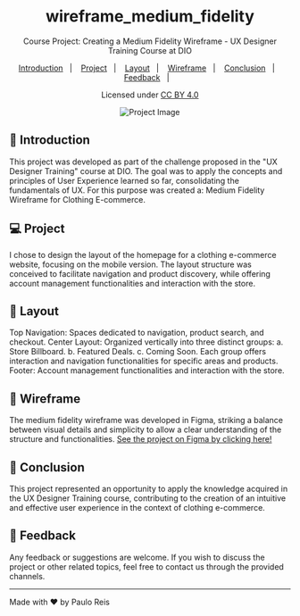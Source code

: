 <h1 align="center"> wireframe_medium_fidelity </h1>

<p align="center">
Course Project: Creating a Medium Fidelity Wireframe - UX Designer Training Course at DIO<br/>
</p>

<p align="center">
  <a href="#-introduction">Introduction</a>&nbsp;&nbsp;&nbsp;|&nbsp;&nbsp;&nbsp;
  <a href="#-project">Project</a>&nbsp;&nbsp;&nbsp;|&nbsp;&nbsp;&nbsp;
  <a href="#-layout">Layout</a>&nbsp;&nbsp;&nbsp;|&nbsp;&nbsp;&nbsp;
  <a href="#-wireframe">Wireframe</a>&nbsp;&nbsp;&nbsp;|&nbsp;&nbsp;&nbsp;
  <a href="#-conclusion">Conclusion</a>&nbsp;&nbsp;&nbsp;|&nbsp;&nbsp;&nbsp;
  <a href="#-feedback">Feedback</a>&nbsp;&nbsp;&nbsp;|&nbsp;&nbsp;&nbsp;
</p>

<p align="center">
  <a>Licensed under</a>
  <a href="https://creativecommons.org/licenses/by/4.0/">CC BY 4.0</a>
</p>

<p align="center">
  <img alt="Project Image" src="https://i.imgur.com/e6yNZ3m.png">
</p>

## 🚀 Introduction
This project was developed as part of the challenge proposed in the "UX Designer Training" course at DIO.
The goal was to apply the concepts and principles of User Experience learned so far, consolidating the fundamentals of UX.
For this purpose was created a: Medium Fidelity Wireframe for Clothing E-commerce.

## 💻 Project

I chose to design the layout of the homepage for a clothing e-commerce website, focusing on the mobile version.
The layout structure was conceived to facilitate navigation and product discovery, while offering account management functionalities and interaction with the store.

## 🔖 Layout

Top Navigation:
Spaces dedicated to navigation, product search, and checkout.
Center Layout:
Organized vertically into three distinct groups:
a. Store Billboard.
b. Featured Deals.
c. Coming Soon.
Each group offers interaction and navigation functionalities for specific areas and products.
Footer:
Account management functionalities and interaction with the store.

## 🔧 Wireframe
The medium fidelity wireframe was developed in Figma, striking a balance between visual details and simplicity to allow a clear understanding of the structure and functionalities.
<a href="https://www.figma.com/community/file/1345786785438361680/dio-project-creating-a-medium-fidelity-wireframe">See the project on Figma by clicking here!</a>

## 💎 Conclusion
This project represented an opportunity to apply the knowledge acquired in the UX Designer Training course, contributing to the creation of an intuitive and effective user experience in the context of clothing e-commerce.

## :wave: Feedback
Any feedback or suggestions are welcome. If you wish to discuss the project or other related topics, feel free to contact us through the provided channels.

---

Made with ♥️ by Paulo Reis
